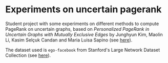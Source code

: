 # Experiments on uncertain pagerank

Student project with some experiments on different methods to compute PageRank on uncertain graphs, based on _Personalized PageRank in Uncertain Graphs with Mutually Exclusive Edges_ by Junghyun Kim, Maolin Li, Kasim Selçuk Candan and Maria Luisa Sapino (see [here](https://dl.acm.org/doi/10.1145/3077136.3080794)).

The dataset used is `ego-facebook` from Stanford's Large Network Dataset Collection (see [here](http://snap.stanford.edu/data/)).
